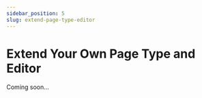 ```yaml
---
sidebar_position: 5
slug: extend-page-type-editor
---
```


# Extend Your Own Page Type and Editor

Coming soon...
